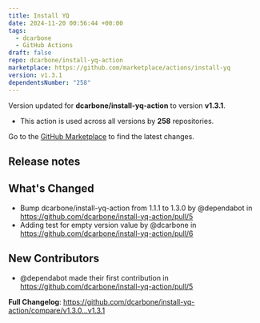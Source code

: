 ```yaml
---
title: Install YQ
date: 2024-11-20 00:56:44 +00:00
tags:
  - dcarbone
  - GitHub Actions
draft: false
repo: dcarbone/install-yq-action
marketplace: https://github.com/marketplace/actions/install-yq
version: v1.3.1
dependentsNumber: "258"
---
```



Version updated for **dcarbone/install-yq-action** to version **v1.3.1**.
- This action is used across all versions by **258** repositories.

Go to the [GitHub Marketplace](https://github.com/marketplace/actions/install-yq) to find the latest changes.

## Release notes

## What's Changed
* Bump dcarbone/install-yq-action from 1.1.1 to 1.3.0 by @dependabot in https://github.com/dcarbone/install-yq-action/pull/5
* Adding test for empty version value by @dcarbone in https://github.com/dcarbone/install-yq-action/pull/6

## New Contributors
* @dependabot made their first contribution in https://github.com/dcarbone/install-yq-action/pull/5

**Full Changelog**: https://github.com/dcarbone/install-yq-action/compare/v1.3.0...v1.3.1
